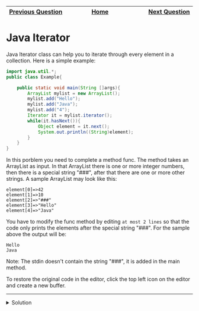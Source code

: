 | <img width=1000>[Previous Question](https://github.com/Kevin-Lago/java-hackerrank-solutions/tree/main/src/object_oriented_programming/)</img> | <img width=1000>[Home](https://github.com/Kevin-Lago/java-hackerrank-solutions)</img> | <img width=1000>[Next Question](https://github.com/Kevin-Lago/java-hackerrank-solutions/tree/main/src/)</img> |
|:---|:---:|---:|

# Java Iterator

Java Iterator class can help you to iterate through every element in a collection. Here is a simple example:

```java
import java.util.*;
public class Example{

    public static void main(String []args){
        ArrayList mylist = new ArrayList();
        mylist.add("Hello");
        mylist.add("Java");
        mylist.add("4");
        Iterator it = mylist.iterator();
        while(it.hasNext()){
            Object element = it.next();
            System.out.println((String)element);
        }
    }
}
```

In this porblem you need to complete a method func. The method takes an ArrayList as input. In that ArrayList there is one or more integer numbers, then there is a special string "###", after that there are one or more other strings. A sample ArrayList may look like this:

```
element[0]=>42
element[1]=>10
element[2]=>"###"
element[3]=>"Hello"
element[4]=>"Java"
```

You have to modify the func method by editing ```at most 2 lines``` so that the code only prints the elements after the special string "###". For the sample above the output will be:

```
Hello
Java
```

Note: The stdin doesn't contain the string "###", it is added in the main method.

To restore the original code in the editor, click the top left icon on the editor and create a new buffer.

---

<details><summary>Solution</summary>
    
```java

```
</details>